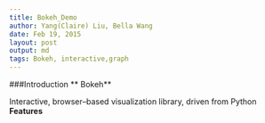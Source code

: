 ```yaml
---
title: Bokeh_Demo 
author: Yang(Claire) Liu, Bella Wang
date: Feb 19, 2015
layout: post
output: md
tags: Bokeh, interactive,graph
---
```


###Introduction
** Bokeh**

Interactive, browser–based visualization library, driven from Python
**Features**
